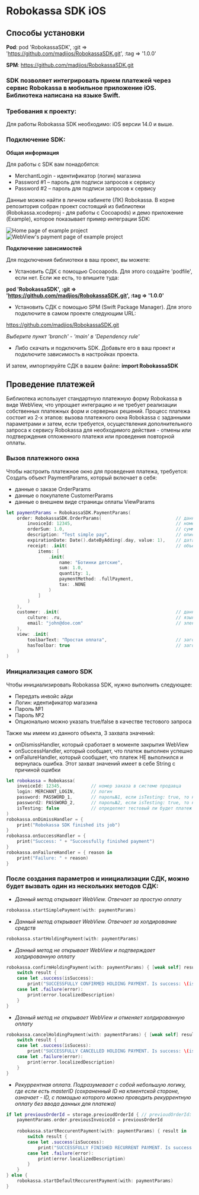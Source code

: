 # Robokassa SDK iOS

## Способы установки

**Pod**:
pod 'RobokassaSDK', :git => 'https://github.com/madjios/RobokassaSDK.git', :tag => '1.0.0'

**SPM**:
https://github.com/madjios/RobokassaSDK.git

### SDK позволяет интегрировать прием платежей через сервис Robokassa в мобильное приложение iOS. Библиотека написана на языке Swift.

### Требования к проекту:
Для работы Robokassa SDK необходимо: iOS версии 14.0 и выше.

### Подключение SDK:

**Общая информация**

Для работы с SDK вам понадобятся:

- MerchantLogin - идентификатор (логин) магазина
- Password #1 – пароль для подписи запросов к сервису
- Password #2 – пароль для подписи запросов к сервису

Данные можно найти в личном кабинете (ЛК) Robokassa.
В корне репозитория собран проект состоящий из библиотеки (Robokassa.xcodeproj - для работы с Cocoapods) и демо приложение (Example), которое показывает пример интеграции SDK:

![Home page of example project](https://github.com/madjios/RobokassaSDK/blob/main/Example/Example/Assets.xcassets/home.imageset/home.png)
![WebView's payment page of example project](https://github.com/madjios/RobokassaSDK/blob/main/Example/Example/Assets.xcassets/credentials.imageset/credentials.png)

**Подключение зависимостей**

Для подключения библиотеки в ваш проект, вы можете:

- Установить СДК с помощью Cocoapods. Для этого создайте 'podfile', если нет. Если же есть, то впишите туда:

**pod 'RobokassaSDK', :git => 'https://github.com/madjios/RobokassaSDK.git', :tag => '1.0.0'**

- Установить СДК с помощью SPM (Swift Package Manager). Для этого подключите в самом проекте следующим URL:

https://github.com/madjios/RobokassaSDK.git

*Выберите пункт 'branch' - 'main' в 'Dependency rule'*
 
- Либо скачать и подключить SDK. Добавьте его в ваш проект и подключите зависимость в настройках проекта.

И затем, импортируйте СДК в вашем файле:
**import RobokassaSDK**

## Проведение платежей

Библиотека использует стандартную платежную форму Robokassa в виде WebView, что упрощает интеграцию и не требует реализации собственных платежных форм и серверных решений. Процесс платежа состоит из 2-х этапов: вызова платежного окна Robokassa с заданными параметрами и затем, если требуется, осуществления дополнительного запроса к сервису Robokassa для необходимого действия - отмены или подтверждения отложенного платежя или проведения повторной оплаты.

### Вызов платежного окна

Чтобы настроить платежное окно для проведения платежа, требуется:
Создать объект PaymentParams, который включает в себя:
- данные о заказе OrderParams
- данные о покупателе CustomerParams
- данные о внешнем виде страницы оплаты ViewParams

```swift
let paymentParams = RobokassaSDK.PaymentParams(
    order: RobokassaSDK.OrderParams(                            // данные заказа
        invoiceId: 12345,                                       // номер заказа в системе продавца
        orderSum: 1.0,                                          // сумма заказа
        description: "Test simple pay",                         // описание, показываемое покупателю в платежном окне
        expirationDate: Date().dateByAdding(.day, value: 1),    // дата, до окончания которой, можно будет оплатить
        receipt: .init(                                         // объект фискального чека
            items: [
                .init(
                    name: "Ботинки детские",
                    sum: 1.0,
                    quantity: 1,
                    paymentMethod: .fullPayment,
                    tax: .NONE
                )
            ]
        )
    ),
    customer: .init(                                            // данные покупателя
        culture: .ru,                                           // язык интерфейса
        email: "john@doe.com"                                   // электронная почта покупателя для отправки уведомлений об оплате
    ),
    view: .init(
        toolbarText: "Простая оплата",                          // заголовок окна оплаты
        hasToolbar: true                                        // заголовок окна показывать/не показывать
    )
)
```

### Инициализация самого SDK

Чтобы инициализировать Robokassa SDK, нужно выполнить следующее:

- Передать инвойс айди
- Логин: идентификатор магазина
- Пароль №1
- Пароль №2
- Опционально можно указать true/false в качестве тестового запроса

Также мы имеем из данного объекта, 3 захвата значений:
- onDismissHandler, который сработает в моменте закрытия WebView
- onSuccessHandler, который сообщает, что платеж выполнен успешно
- onFailureHandler, который сообщает, что платеж НЕ выполнился и вернулась ошибка. Этот захват значений имеет в себе String с причиной ошибки

```swift
let robokassa = Robokassa(
    invoiceId: 12345,           // номер заказа в системе продавца
    login: MERCHANT_LOGIN,      // логин
    password: PASSWORD_1,       // пароль№1, если isTesting: true, то необходимо передать тестовый_пароль№1
    password2: PASSWORD_2,      // пароль№2, если isTesting: true, то необходимо передать тестовый_пароль№2
    isTesting: false            // определяет тестовый ли будет платеж
)
robokassa.onDimissHandler = {
    print("Robokassa SDK finished its job")
}
robokassa.onSuccessHandler = {
    print("Success: " + "Successfully finished payment")
}
robokassa.onFailureHandler = { reason in
    print("Failure: " + reason)
}
```
    
### После создания параметров и инициализации СДК, можно будет вызвать один из нескольких методов СДК:

- *Данный метод открывает WebView. Отвечает за простую оплату*
```swift
robokassa.startSimplePayment(with: paymentParams)
```

- *Данный метод открывает WebView. Отвечает за холдирование средств*
```swift
robokassa.startHoldingPayment(with: paymentParams)
```

- *Данный метод не открывает WebView и подтверждает холдированную оплату*

```swift
robokassa.confirmHoldingPayment(with: paymentParams) { [weak self] result in
    switch result {
    case let .success(isSuccess):
        print("SUCCESSFULLY CONFIRMED HOLDING PAYMENT. Is success: \(isSuccess)")
    case let .failure(error):
        print(error.localizedDescription)
    }
}
```

- *Данный метод не открывает WebView и отменяет холдированную оплату*
```swift
robokassa.cancelHoldingPayment(with: paymentParams) { [weak self] result in
    switch result {
    case let .success(isSucess):
        print("SUCCESSFULLY CANCELLED HOLDING PAYMENT. Is success: \(isSucess)")
    case let .failure(error):
        print(error.localizedDescription)
    }
}
```

- *Рекуррентная оплата. Подразумевает с собой небольшую логику, где если есть masterID (сохраненный ID на клиентской стороне, означает - ID, с помощью которого можно проводить рекуррентную оплату без ввода данных для платежа)*
```swift
if let previousOrderId = storage.previoudOrderId { // previoudOrderId: Int
    paymentParams.order.previousInvoiceId = previousOrderId
    
    robokassa.startReccurentPayment(with: paymentParams) { result in
        switch result {
        case let .success(isSuccess):
            print("SUCCESSFULLY FINISHED RECURRENT PAYMENT. Is success: \(isSuccess)")
        case let .failure(error):
            print(error.localizedDescription)
        }
    }
} else {
    robokassa.startDefaultReccurentPayment(with: paymentParams)
}
```
